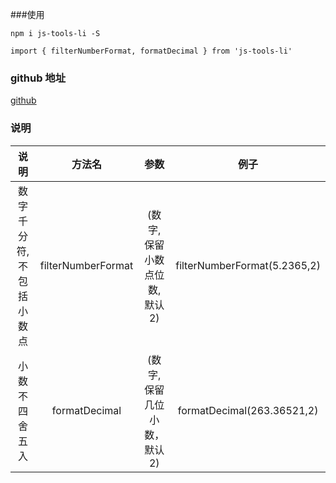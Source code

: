 ###使用

```
npm i js-tools-li -S

import { filterNumberFormat, formatDecimal } from 'js-tools-li'
```

### github 地址

[github](https://github.com/zw-li/js-tools-li)

### 说明

|          说明           |       方法名       |             参数             |             例子             |
| :---------------------: | :----------------: | :--------------------------: | :--------------------------: |
| 数字千分符,不包括小数点 | filterNumberFormat | (数字,保留小数点位数,默认 2) | filterNumberFormat(5.2365,2) |
|     小数不四舍五入      |   formatDecimal    | (数字,保留几位小数，默认 2)  |  formatDecimal(263.36521,2)  |

